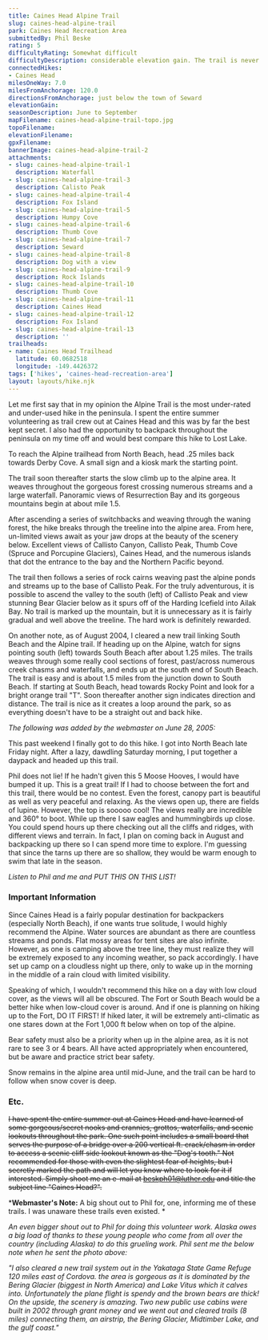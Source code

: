 ```yaml
---
title: Caines Head Alpine Trail
slug: caines-head-alpine-trail
park: Caines Head Recreation Area
submittedBy: Phil Beske
rating: 5
difficultyRating: Somewhat difficult
difficultyDescription: considerable elevation gain. The trail is never extremely steep but is a constant 3 mile uphill climb up to about 2,000 ft.
connectedHikes:
- Caines Head
milesOneWay: 7.0
milesFromAnchorage: 120.0
directionsFromAnchorage: just below the town of Seward
elevationGain: 
seasonDescription: June to September
mapFilename: caines-head-alpine-trail-topo.jpg
topoFilename: 
elevationFilename: 
gpxFilename: 
bannerImage: caines-head-alpine-trail-2
attachments:
- slug: caines-head-alpine-trail-1
  description: Waterfall
- slug: caines-head-alpine-trail-3
  description: Calisto Peak
- slug: caines-head-alpine-trail-4
  description: Fox Island
- slug: caines-head-alpine-trail-5
  description: Humpy Cove
- slug: caines-head-alpine-trail-6
  description: Thumb Cove
- slug: caines-head-alpine-trail-7
  description: Seward
- slug: caines-head-alpine-trail-8
  description: Dog with a view
- slug: caines-head-alpine-trail-9
  description: Rock Islands
- slug: caines-head-alpine-trail-10
  description: Thumb Cove
- slug: caines-head-alpine-trail-11
  description: Caines Head
- slug: caines-head-alpine-trail-12
  description: Fox Island
- slug: caines-head-alpine-trail-13
  description: ''
trailheads:
- name: Caines Head Trailhead
  latitude: 60.0682518
  longitude: -149.4426372
tags: ['hikes', 'caines-head-recreation-area']
layout: layouts/hike.njk
---
```

Let me first say that in my opinion the Alpine Trail is the most under-rated and under-used hike in the peninsula. I spent the entire summer volunteering as trail crew out at Caines Head and this was by far the best kept secret. I also had the opportunity to backpack throughout the peninsula on my time off and would best compare this hike to Lost Lake.

To reach the Alpine trailhead from North Beach, head .25 miles back towards Derby Cove. A small sign and a kiosk mark the starting point.

The trail soon thereafter starts the slow climb up to the alpine area. It weaves throughout the gorgeous forest crossing numerous streams and a large waterfall. Panoramic views of Resurrection Bay and its gorgeous mountains begin at about mile 1.5.

After ascending a series of switchbacks and weaving through the waning forest, the hike breaks through the treeline into the alpine area. From here, un-limited views await as your jaw drops at the beauty of the scenery below. Excellent views of Callisto Canyon, Callisto Peak, Thumb Cove (Spruce and Porcupine Glaciers), Caines Head, and the numerous islands that dot the entrance to the bay and the Northern Pacific beyond.

The trail then follows a series of rock cairns weaving past the alpine ponds and streams up to the base of Callisto Peak. For the truly adventurous, it is possible to ascend the valley to the south (left) of Callisto Peak and view stunning Bear Glacier below as it spurs off of the Harding Icefield into Ailak Bay. No trail is marked up the mountain, but it is unnecessary as it is fairly gradual and well above the treeline. The hard work is definitely rewarded.

On another note, as of August 2004, I cleared a new trail linking South Beach and the Alpine trail. If heading up on the Alpine, watch for signs pointing south (left) towards South Beach after about 1.25 miles. The trails weaves through some really cool sections of forest, past/across numerous creek chasms and waterfalls, and ends up at the south end of South Beach. The trail is easy and is about 1.5 miles from the junction down to South Beach. If starting at South Beach, head towards Rocky Point and look for a bright orange trail "T". Soon thereafter another sign indicates direction and distance. The trail is nice as it creates a loop around the park, so as everything doesn't have to be a straight out and back hike.

*The following was added by the webmaster on June 28, 2005:*

This past weekend I finally got to do this hike. I got into North Beach late Friday night. After a lazy, dawdling Saturday morning, I put together a daypack and headed up this trail.

Phil does not lie! If he hadn't given this 5 Moose Hooves, I would have bumped it up. This is a great trail! If I had to choose between the fort and this trail, there would be no contest. Even the forest, canopy part is beautiful as well as very peaceful and relaxing. As the views open up, there are fields of lupine. However, the top is sooooo cool! The views really are incredible and 360° to boot. While up there I saw eagles and hummingbirds up close. You could spend hours up there checking out all the cliffs and ridges, with different views and terrain. In fact, I plan on coming back in August and backpacking up there so I can spend more time to explore. I'm guessing that since the tarns up there are so shallow, they would be warm enough to swim that late in the season.

*Listen to Phil and me and PUT THIS ON THIS LIST!*

### Important Information

Since Caines Head is a fairly popular destination for backpackers (especially North Beach), if one wants true solitude, I would highly recommend the Alpine. Water sources are abundant as there are countless streams and ponds. Flat mossy areas for tent sites are also infinite. However, as one is camping above the tree line, they must realize they will be extremely exposed to any incoming weather, so pack accordingly. I have set up camp on a cloudless night up there, only to wake up in the morning in the middle of a rain cloud with limited visibility.

Speaking of which, I wouldn't recommend this hike on a day with low cloud cover, as the views will all be obscured. The Fort or South Beach would be a better hike when low-cloud cover is around. And if one is planning on hiking up to the Fort, DO IT FIRST! If hiked later, it will be extremely anti-climatic as one stares down at the Fort 1,000 ft below when on top of the alpine.

Bear safety must also be a priority when up in the alpine area, as it is not rare to see 3 or 4 bears. All have acted appropriately when encountered, but be aware and practice strict bear safety.

Snow remains in the alpine area until mid-June, and the trail can be hard to follow when snow cover is deep.

### Etc.

<del datetime="2012-11-05T00:01:16+00:00">I have spent the entire summer out at Caines Head and have learned of some gorgeous/secret nooks and crannies, grottos, waterfalls, and scenic lookouts throughout the park. One such point includes a small board that serves the purpose of a bridge over a 200 vertical ft. crack/chasm in order to access a scenic cliff side lookout known as the "Dog's tooth." Not recommended for those with even the slightest fear of heights, but I secretly marked the path and will let you know where to look for it if interested. Simply shoot me an e-mail at beskph01@luther.edu and title the subject line "Caines Head?".</del>

***Webmaster's Note:** A big shout out to Phil for, one, informing me of these trails. I was unaware these trails even existed. *

*An even bigger shout out to Phil for doing this volunteer work. Alaska owes a big load of thanks to these young people who come from all over the country (including Alaska) to do this grueling work. Phil sent me the below note when he sent the photo above:*

*"I also cleared a new trail system out in the Yakataga State Game Refuge 120 miles east of Cordova. the area is gorgeous as it is dominated by the Bering Glacier (biggest in North America) and Lake Vitus which it calves into. Unfortunately the plane flight is spendy and the brown bears are thick! On the upside, the scenery is amazing. Two new public use cabins were built in 2002 through grant money and we went out and cleared trails (8 miles) connecting them, an airstrip, the Bering Glacier, Midtimber Lake, and the gulf coast."*